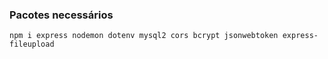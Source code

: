 ### Pacotes necessários
```
npm i express nodemon dotenv mysql2 cors bcrypt jsonwebtoken express-fileupload
```